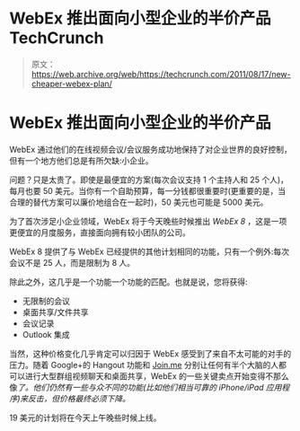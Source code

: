 # WebEx 推出面向小型企业的半价产品 TechCrunch

> 原文：<https://web.archive.org/web/https://techcrunch.com/2011/08/17/new-cheaper-webex-plan/>

# WebEx 推出面向小型企业的半价产品

WebEx 通过他们的在线视频会议/会议服务成功地保持了对企业世界的良好控制，但有一个地方他们总是有所欠缺:小企业。

问题？只是太贵了。即使是最便宜的方案(每次会议支持 1 个主持人和 25 个人)，每月也要 50 美元。当你有一个自助预算，每一分钱都很重要时(更重要的是，当合理的替代方案可以廉价地组合在一起时)，50 美元也可能是 5000 美元。

为了首次涉足小企业领域，WebEx 将于今天晚些时候推出 *WebEx 8* ，这是一项更便宜的月度服务，直接面向拥有较小团队的公司。

WebEx 8 提供了与 WebEx 已经提供的其他计划相同的功能，只有一个例外:每次会议不是 25 人，而是限制为 8 人。

除此之外，这几乎是一个功能一个功能的匹配。也就是说，您将获得:

*   无限制的会议
*   桌面共享/文件共享
*   会议记录
*   Outlook 集成

当然，这种价格变化几乎肯定可以归因于 WebEx 感受到了来自不太可能的对手的压力。随着 Google+的 Hangout 功能和 [Join.me](https://web.archive.org/web/20230205005143/https://join.me/) 分别让任何有半个大脑的人都可以进行大型群组视频聊天和桌面共享，WebEx 的一些关键卖点开始变得不那么像*了。他们仍然有一些与众不同的功能(比如他们相当可靠的 iPhone/iPad 应用程序)来反击，但价格最终必须下降。*

19 美元的计划将在今天上午晚些时候上线。